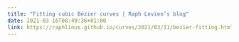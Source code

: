 ```yaml
---
title: "Fitting cubic Bézier curves | Raph Levien’s blog"
date: 2021-03-16T08:49:36+01:00
link: https://raphlinus.github.io/curves/2021/03/11/bezier-fitting.html
---
```

